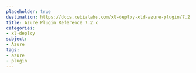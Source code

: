 ```yaml
---
placeholder: true
destination: https://docs.xebialabs.com/xl-deploy-xld-azure-plugin/7.2.x/azurePluginManual.html
title: Azure Plugin Reference 7.2.x
categories:
- xl-deploy
subject:
- Azure
tags:
- azure
- plugin
---
```

